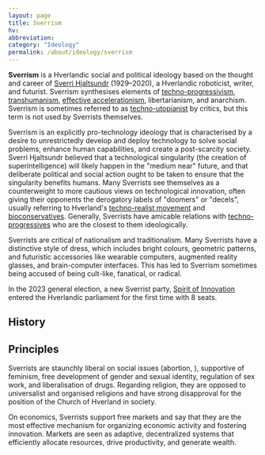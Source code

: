 ```yaml
---
layout: page
title: Sverrism
hv: 
abbreviation: 
category: "Ideology"
permalink: /about/ideology/sverrism
---
```


**Sverrism** is a Hverlandic social and political ideology based on the thought and career of [Sverri Hjaltsundr](/HUN/about/people/sverri-hjaltsundr) (1929–2020), a Hverlandic roboticist, writer, and futurist. Sverrism synthesises elements of [techno-progressivism](/HUN/about/ideology/techno-progressivism), [transhumanism](), [effective accelerationism](https://en.wikipedia.org/wiki/Effective_accelerationism), libertarianism, and anarchism. Sverrism is sometimes referred to as [techno-utopianist](https://en.wikipedia.org/wiki/Technological_utopianism) by critics, but this term is not used by Sverrists themselves.

Sverrism is an explicitly pro-technology ideology that is characterised by a desire to unrestrictedly develop and deploy technology to solve social problems, enhance human capabilities, and create a post-scarcity society. Sverri Hjaltsundr believed that a technological singularity (the creation of superintelligence) will likely happen in the "medium near" future, and that deliberate political and social action ought to be taken to ensure that the singularity benefits humans. Many Sverrists see themselves as a counterweight to more cautious views on technological innovation, often giving their opponents the derogatory labels of "doomers" or "decels", usually referring to Hverland's [techno-realist movement](/HUN/about/ideology/techno-realism) and [bioconservatives](/HUN/about/ideology/biocon). Generally, Sverrists have amicable relations with [techno-progressives](/HUN/about/ideology/techno-progressivism) who are the closest to them ideologically.

Sverrists are critical of nationalism and traditionalism. Many Sverrists have a distinctive style of dress, which includes bright colours, geometric patterns, and futuristic accessories like wearable computers, augmented reality glasses, and brain-computer interfaces. This has led to Sverrism sometimes being accused of being cult-like, fanatical, or radical.

In the 2023 general election, a new Sverrist party, [Spirit of Innovation](/HUN/about/party/pa) entered the Hverlandic parliament for the first time with 8 seats.


## History


## Principles

Sverrists are staunchly liberal on social issues (abortion, ), supportive of feminism, free development of gender and sexual identity, regulation of sex work, and liberalisation of drugs. Regarding religion, they are opposed to universalist and organised religions and have strong disapproval for the position of the Church of Hverland in society. 

On economics, Sverrists support free markets and say that they are the most effective mechanism for organizing economic activity and fostering innovation. Markets are seen as adaptive, decentralized systems that efficiently allocate resources, drive productivity, and generate wealth.

